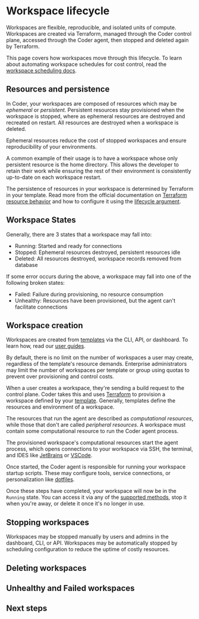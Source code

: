 # Workspace lifecycle

<!-- TODO: Make a sexier opener -->
Workspaces are flexible, reproducible, and isolated units of compute. Workspaces are created via Terraform, managed through the Coder control plane, accessed through the Coder agent, then stopped and deleted again by Terraform. 

This page covers how workspaces move through this lifecycle. To learn about automating workspace schedules for cost control, read the [workspace scheduling docs](./schedule.md).

## Resources and persistence

In Coder, your workspaces are composed of resources which may be _ephemeral_ or _persistent_. Persistent resources stay provisioned when the workspace is stopped, where as ephemeral resources are destroyed and recreated on restart. All resources are destroyed when a workspace is deleted.


Ephemeral resources reduce the cost of stopped workspaces and ensure reproducibility of your environments.

A common example of their usage is to have a workspace whose only persistent resource is the home directory. This allows the developer to retain their work while ensuring the rest of their environment is consistently up-to-date on each workspace restart.

The persistence of resources in your workspace is determined by Terraform in your template. Read more from the official documentation on [Terraform resource behavior](https://developer.hashicorp.com/terraform/language/resources/behavior#how-terraform-applies-a-configuration) and how to configure it using the [lifecycle argument](https://developer.hashicorp.com/terraform/language/meta-arguments/lifecycle).

## Workspace States

Generally, there are 3 states that a workspace may fall into:
- Running: Started and ready for connections
- Stopped: Ephemeral resources destroyed, persistent resources idle
- Deleted: All resources destroyed, workspace records removed from database

If some error occurs during the above, a workspace may fall into one of the following broken states:
- Failed: Failure during provisioning, no resource consumption
- Unhealthy: Resources have been provisioned, but the agent can't facilitate connections

## Workspace creation

Workspaces are created from [templates](../templates/README.md) via the CLI, API, or dashboard. To learn how, read our [user guides](../../user-guides/README.md). 

By default, there is no limit on the number of workspaces a user may create, regardless of the template's resource demands. Enterprise administrators may limit the number of workspaces per template or group using quotas to prevent over provisioning and control costs.

<!-- TODO: Quota link -->

When a user creates a workspace, they're sending a build request to the control plane. Coder takes this and uses [Terraform](https://www.terraform.io/) to provision a workspace defined by your [template](../templates/README.md). Generally, templates define the resources and environment of a workspace.  


The resources that run the agent are described as _computational resources_,
while those that don't are called _peripheral resources_. A workspace must contain some computational resource to run the Coder agent process.

The provisioned workspace's computational resources start the agent process, which opens connections to your workspace via SSH, the terminal, and IDES like [JetBrains](../../user-guides/workspace-access/jetbrains.md) or [VSCode](../../user-guides/workspace-access/vscode.md). 

Once started, the Coder agent is responsible for running your workspace startup scripts. These may configure tools, service connections, or personalization like [dotfiles](../../user-guides/workspace-dotfiles.md).



Once these steps have completed, your workspace will now be in the `Running` state. You can access it via any of the [supported methods](../../user-guides/workspace-access/README.md), stop it when you're away, or delete it once it's no longer in use.

## Stopping workspaces

Workspaces may be stopped manually by users and admins in the dashboard, CLI, or API. Workspaces may be automatically stopped by scheduling configuration to reduce the uptime of costly resources.



## Deleting workspaces


## Unhealthy and Failed workspaces




## Next steps
<!--
TODO:
- connecting to your workspace
- writing templates
- workspace scheduling
-->
